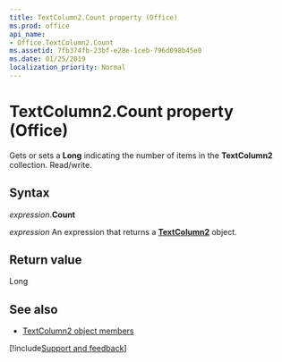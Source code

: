 ```yaml
---
title: TextColumn2.Count property (Office)
ms.prod: office
api_name:
- Office.TextColumn2.Count
ms.assetid: 7fb374fb-23bf-e28e-1ceb-796d098b45e0
ms.date: 01/25/2019
localization_priority: Normal
---
```



# TextColumn2.Count property (Office)

Gets or sets a **Long** indicating the number of items in the **TextColumn2** collection. Read/write.


## Syntax

_expression_.**Count**

_expression_ An expression that returns a **[TextColumn2](Office.TextColumn2.md)** object.


## Return value

Long


## See also

- [TextColumn2 object members](overview/Library-Reference/textcolumn2-members-office.md)



[!include[Support and feedback](~/includes/feedback-boilerplate.md)]